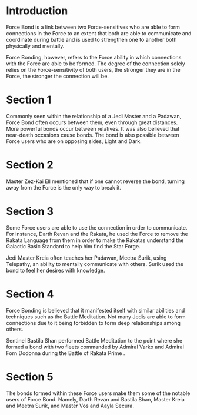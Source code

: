 # Introduction

Force Bond is a link between two Force-sensitives who are able to form connections in the Force to an extent that both are able to communicate and coordinate during battle and is used to strengthen one to another both physically and mentally.

Force Bonding, however, refers to the Force ability in which connections with the Force are able to be formed.
The degree of the connection solely relies on the Force-sensitivity of both users, the stronger they are in the Force, the stronger the connection will be.

# Section 1

Commonly seen within the relationship of a Jedi Master and a Padawan, Force Bond often occurs between them, even through great distances.
More powerful bonds occur between relatives.
It was also believed that near-death occasions cause bonds.
The bond is also possible between Force users who are on opposing sides, Light and Dark.

# Section 2

Master Zez-Kai Ell mentioned that if one cannot reverse the bond, turning away from the Force is the only way to break it.

# Section 3

Some Force users are able to use the connection in order to communicate.
For instance, Darth Revan and the Rakata, he used the Force to remove the Rakata Language from them in order to make the Rakatas understand the Galactic Basic Standard to help him find the Star Forge.

Jedi Master Kreia often teaches her Padawan, Meetra Surik, using Telepathy, an ability to mentally communicate with others.
Surik used the bond to feel her desires with knowledge.

# Section 4

Force Bonding is believed that it manifested itself with similar abilities and techniques such as the Battle Meditation.
Not many Jedis are able to form connections due to it being forbidden to form deep relationships among others.

Sentinel Bastila Shan performed Battle Meditation to the point where she formed a bond with two fleets commanded by Admiral Varko and Admiral Forn Dodonna during the Battle of Rakata Prime .

# Section 5

The bonds formed within these Force users make them some of the notable users of Force Bond.
Namely, Darth Revan and Bastila Shan, Master Kreia and Meetra Surik, and Master Vos and Aayla Secura.
